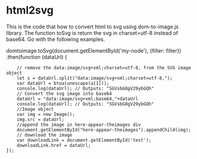 # html2svg
This is the code that how to convert html to svg using dom-to-image.js library. The function toSvg is return the svg in charset=utf-8 instead of base64.
Go with the following examples.

domtoimage.toSvg(document.getElementById('my-node'), {filter: filter})
    .then(function (dataUrl) {
    
        // remove the data:image/svg+xml;charset=utf-8, from the SVG image object
        let s = dataUrl.split("data:image/svg+xml;charset=utf-8,");
        var dataUrl = btoa(unescape(a[1]));
        console.log(dataUrl); // Outputs: "SGVsbG8gV29ybGQh"
        // Convert the svg image into base64
        dataUrl = "data:image/svg+xml;base64,"+dataUrl
        console.log(dataUrl); // Outputs: "SGVsbG8gV29ybGQh"
        //Image object
        var img = new Image();
        img.src = dataUrl;
        //append the image in here-appear-theimages div
        document.getElementById("here-appear-theimages").appendChild(img);
        // download the image    
        var downloadLink = document.getElementById('test');
        downloadLink.href = dataUrl;
    });
